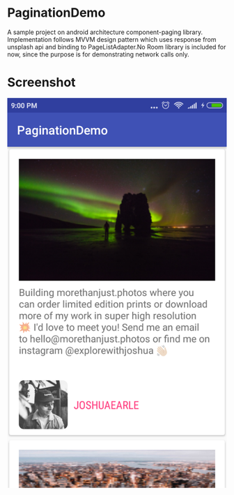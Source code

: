 # PaginationDemo

A sample project on android architecture component-paging library. Implementation follows MVVM design pattern  which uses response from 
unsplash api and binding to PageListAdapter.No Room library is included for now, since the purpose is for  demonstrating network calls only.
# Screenshot
![alt text](https://github.com/SoorajSoman/PaginationDemo/blob/master/Screenshot_2018-11-20-21-00-08-418.png)

